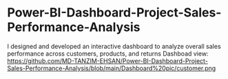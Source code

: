 # Power-BI-Dashboard-Project-Sales-Performance-Analysis
I designed and developed an interactive dashboard to analyze overall sales performance across customers, products, and returns
Dashboad view: https://github.com/MD-TANZIM-EHSAN/Power-BI-Dashboard-Project-Sales-Performance-Analysis/blob/main/Dashboard%20pic/customer.png
